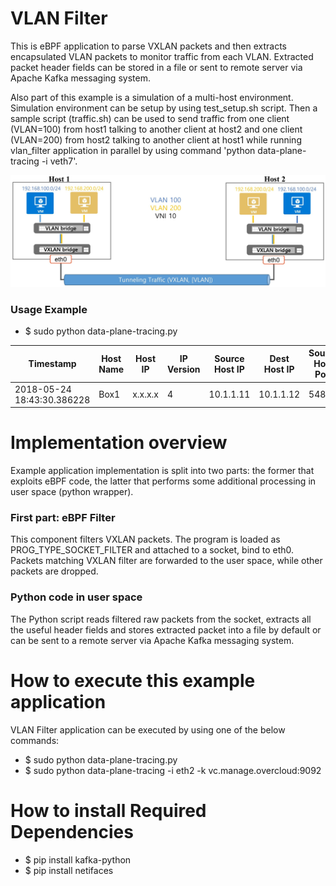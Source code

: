# VLAN Filter #
This is eBPF application to parse VXLAN packets and then extracts encapsulated VLAN packets to monitor traffic from each VLAN. Extracted packet header fields can be stored in a file or sent to remote server via Apache Kafka messaging system.

Also part of this example is a simulation of a multi-host environment. Simulation environment can be setup by using test_setup.sh script. Then a sample script (traffic.sh) can be used to send traffic from one client (VLAN=100) from host1 talking to another client at host2 and one client (VLAN=200) from host2 talking to another client at host1 while running vlan_filter application in parallel by using command 'python data-plane-tracing -i veth7'.

![picture](scenario.jpg)

### Usage Example ###
* $ sudo python data-plane-tracing.py

Timestamp | Host Name  | Host IP   | IP Version   | Source Host IP   | Dest Host IP   | Source Host Port   | Dest Host Port   | VNI   | Source VM MAC  | Dest VM MAC  | VLAN ID  | Source VM IP   | Dest VM IP   | Protocol   | Source VM Port   | Dest VM Port   | Packet Length   |
---|---|---|---|---|---|---|---|---|---|---|---|---|---|---|---|---|---
 2018-05-24 18:43:30.386228 | Box1 | x.x.x.x  | 4 | 10.1.1.11 | 10.1.1.12 | 54836 | 4789 | 10 | fa:16:3e:ec:22:99 | fa:16:3e:1c:6f:2d | 100 | 192.168.100.11 | 192.168.100.12 | 6 | 1285 | 20302 | 1200


# Implementation overview #
Example application implementation is split into two parts: the former that exploits eBPF code, the latter that performs some additional processing in user space (python wrapper).

### First part: eBPF Filter ###
This component filters VXLAN packets.
The program is loaded as PROG_TYPE_SOCKET_FILTER and attached to a socket, bind to eth0.
Packets matching VXLAN filter are forwarded to the user space, while other packets are dropped.

### Python code in user space ###
The Python script reads filtered raw packets from the socket, extracts all the useful header fields and stores extracted packet into a file by default or can be sent to a remote server via Apache Kafka messaging system.

# How to execute this example application #
VLAN Filter application can be executed by using one of the below commands:
* $ sudo python data-plane-tracing.py
* $ sudo python data-plane-tracing -i eth2 -k vc.manage.overcloud:9092

# How to install Required Dependencies
* $ pip install kafka-python
* $ pip install netifaces
